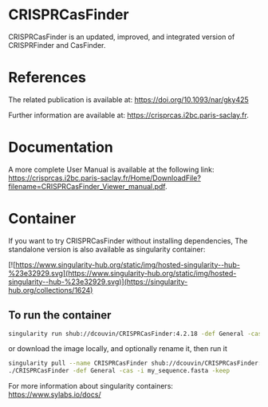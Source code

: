 # CRISPRCasFinder

CRISPRCasFinder is an updated, improved, and integrated version of CRISPRFinder and CasFinder. 

# References

The related publication is available at: https://doi.org/10.1093/nar/gky425

Further information are available at: https://crisprcas.i2bc.paris-saclay.fr.

# Documentation
A more complete User Manual is available at the following link: https://crisprcas.i2bc.paris-saclay.fr/Home/DownloadFile?filename=CRISPRCasFinder_Viewer_manual.pdf.

# Container

If you want to try CRISPRCasFinder without installing dependencies,
The standalone version is also available as singularity container:

[![https://www.singularity-hub.org/static/img/hosted-singularity--hub-%23e32929.svg](https://www.singularity-hub.org/static/img/hosted-singularity--hub-%23e32929.svg)](https://singularity-hub.org/collections/1624)

## To run the container
 
```bash
singularity run shub://dcouvin/CRISPRCasFinder:4.2.18 -def General -cas -i my_sequence.fasta -keep
```
or download the image locally, and optionally rename it, then run it
```bash
singularity pull --name CRISPRCasFinder shub://dcouvin/CRISPRCasFinder:4.2.18 
./CRISPRCasFinder -def General -cas -i my_sequence.fasta -keep
```


For more information about singularity containers: https://www.sylabs.io/docs/